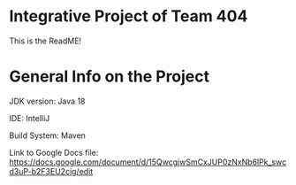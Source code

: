# Integrative Project of Team 404
This is the ReadME!

# General Info on the Project
JDK version: Java 18

IDE: IntelliJ

Build System: Maven

Link to Google Docs file: https://docs.google.com/document/d/15QwcgjwSmCxJUP0zNxNb6lPk_swcd3uP-b2F3EU2cig/edit

